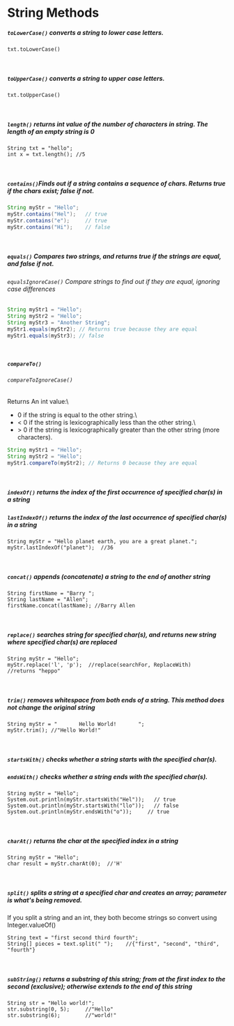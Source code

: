 # String Methods

##### ```toLowerCase()``` converts a string to lower case letters.
```
txt.toLowerCase()
```
<br>

##### ```toUpperCase()``` converts a string to upper case letters.
```
txt.toUpperCase()
```
<br>

##### ```length()``` returns int value of the number of characters in string. The length of an empty string is 0
```
String txt = "hello";
int x = txt.length(); //5
```
<br>

##### ```contains()```Finds out if a string contains a sequence of chars. Returns true if the chars exist; false if not.
```Java
String myStr = "Hello";
myStr.contains("Hel");   // true
myStr.contains("e");     // true
myStr.contains("Hi");    // false
```
<br>

##### ```equals()``` Compares two strings, and returns true if the strings are equal, and false if not.
###### ```equalsIgnoreCase()``` Compare strings to find out if they are equal, ignoring case differences

```Java
String myStr1 = "Hello";
String myStr2 = "Hello";
String myStr3 = "Another String";
myStr1.equals(myStr2); // Returns true because they are equal
myStr1.equals(myStr3); // false
```
<br>

##### ```compareTo()```
###### ```compareToIgnoreCase()```
Returns An int value:\
- 0 if the string is equal to the other string.\
- < 0 if the string is lexicographically less than the other string.\
- \> 0 if the string is lexicographically greater than the other string (more characters).
```Java
String myStr1 = "Hello";
String myStr2 = "Hello";
myStr1.compareTo(myStr2); // Returns 0 because they are equal
```
<br>

##### ```indexOf()``` returns the index of the first occurrence of specified char(s) in a string
##### ```lastIndexOf()``` returns the index of the last occurrence of specified char(s) in a string
```
String myStr = "Hello planet earth, you are a great planet.";
myStr.lastIndexOf("planet");  //36
```
<br>

##### ```concat()``` appends (concatenate) a string to the end of another string
```
String firstName = "Barry ";
String lastName = "Allen";
firstName.concat(lastName); //Barry Allen
```
<br>

##### ```replace()``` searches string for specified char(s), and returns new string where specified char(s) are replaced
```
String myStr = "Hello";
myStr.replace('l', 'p');  //replace(searchFor, ReplaceWith)
//returns "heppo"
```
<br>

##### ```trim()``` removes whitespace from both ends of a string. This method does not change the original string
```
String myStr = "       Hello World!       ";
myStr.trim(); //"Hello World!"
```
<br>

##### ```startsWith()``` checks whether a string starts with the specified char(s).
##### ```endsWith()``` checks whether a string ends with the specified char(s).
```
String myStr = "Hello";
System.out.println(myStr.startsWith("Hel"));   // true
System.out.println(myStr.startsWith("llo"));   // false
System.out.println(myStr.endsWith("o"));     // true
```
<br>

##### ```charAt()``` returns the char at the specified index in a string
```
String myStr = "Hello";
char result = myStr.charAt(0);  //'H'
```
<br>

##### ```split()``` splits a string at a specified char and creates an array; parameter is what's being removed. 
If you split a string and an int, they both become strings so convert using Integer.valueOf()
```
String text = "first second third fourth";
String[] pieces = text.split(" ");    //{"first", "second", "third", "fourth"}  
```
<br>

##### ```subString()``` returns a substring of this string; from at the first index to the second (exclusive); otherwise extends to the end of this string
```
String str = "Hello world!";
str.substring(0, 5);     //"Hello"
str.substring(6);        //"world!"
```
